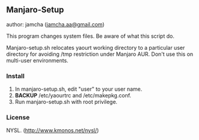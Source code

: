 ## Manjaro-Setup
author: jamcha (jamcha.aa@gmail.com)

This program changes system files. Be aware of what this script do.

Manjaro-setup.sh relocates yaourt working directory to a particular user directory for avoiding /tmp restriction under Manjaro AUR.
Don't use this on multi-user environments.

### Install
1. In manjaro-setup.sh, edit "user" to your user name.
2. **BACKUP** /etc/yaourtrc and /etc/makepkg.conf.
3. Run manjaro-setup.sh with root privilege.

### License
NYSL. (http://www.kmonos.net/nysl/)
